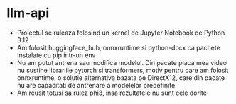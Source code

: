 # llm-api

- Proiectul se ruleaza folosind un kernel de Jupyter Notebook de Python 3.12
- Am folosit huggingface_hub, onnxruntime si python-docx ca pachete instalate cu pip intr-un env
- Nu am putut antrena sau modifica modelul. Din pacate placa mea video nu sustine librariile pytorch si transformers, motiv pentru care am folosit onnxruntime, o solutie alternativa bazata pe DirectX12, care din pacate nu are capacitati de antrenare a modelelor predefinite
- Am reusit totusi sa rulez phi3, insa rezultatele nu sunt cele dorite
